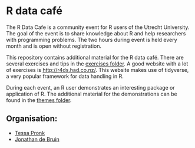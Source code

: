 # R data café 

The R Data Cafe is a community event for R users of the Utrecht University. The goal 
of the event is to share knowledge about R and help researchers with programming
problems. The two hours during event is held every month and is open without 
registration.

This repository contains additional material for the R data café. There are several 
exercises and tips in the [exercises folder](/exercises/). A good website with a lot
of exercises is http://r4ds.had.co.nz/. This website makes use of tidyverse, a very
popular framework for data handling in R.

During each event, an R user demonstrates an interesting package or application of R. 
The additional material for the demonstrations can be found in the [themes folder](/themes/).

## Organisation:

- [Tessa Pronk](https://github.com/TessaPr)
- [Jonathan de Bruin](https://github.com/J535D165)
